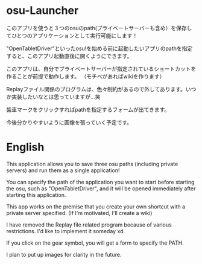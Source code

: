 # osu-Launcher


このアプリを使うと３つのosuのpath(プライベートサーバーも含め）を保存してひとつのアプリケーションとして実行可能にします！

"OpenTabletDriver"といったosu!を始める前に起動したいアプリのpathを指定すると、このアプリ起動直後に開くようにできます。

このアプリは、自分でプライベートサーバーが指定されているショートカットを作ることが前提で動作します。
（モチベがあればwikiを作ります）

Replayファイル関係のプログラムは、色々制約があるので外してあります。いつか実装したいなとは思っていますが...笑

歯車マークをクリックすればpathを指定するフォームが出てきます。

今後分かりやすいように画像を張っていく予定です。

# English

This application allows you to save three osu paths (including private servers) and run them as a single application!

You can specify the path of the application you want to start before starting the osu, such as "OpenTabletDriver", and it will be opened immediately after starting this application.

This app works on the premise that you create your own shortcut with a private server specified.
(If I'm motivated, I'll create a wiki)

I have removed the Replay file related program because of various restrictions. I'd like to implement it someday xd.

If you click on the gear symbol, you will get a form to specify the PATH.

I plan to put up images for clarity in the future.
